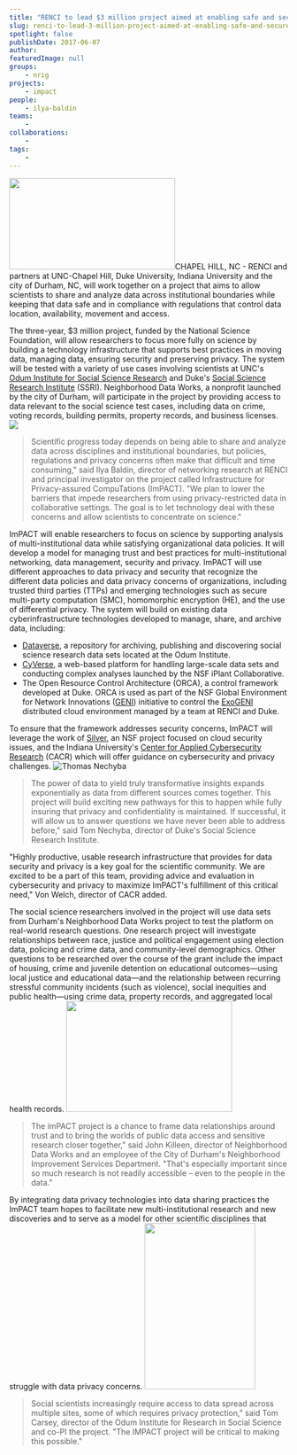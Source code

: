 ```yaml
---
title: "RENCI to lead $3 million project aimed at enabling safe and secure data sharing"
slug: renci-to-lead-3-million-project-aimed-at-enabling-safe-and-secure-data-sharing
spotlight: false
publishDate: 2017-06-07
author: 
featuredImage: null
groups:
    - nrig
projects:
    - impact
people:
    - ilya-baldin
teams: 
    - 
collaborations:
    - 
tags:
    - 
---
```

<img class="size-medium wp-image-16476 alignleft" src="https://renci.org/wp-content/uploads/2017/06/SSRI-image-1-300x165.jpg" alt="" width="300" height="165" />CHAPEL HILL, NC - RENCI and partners at UNC-Chapel Hill, Duke University, Indiana University and the city of Durham, NC, will work together on a project that aims to allow scientists to share and analyze data across institutional boundaries while keeping that data safe and in compliance with regulations that control data location, availability, movement and access.

The three-year, $3 million project, funded by the National Science Foundation, will allow researchers to focus more fully on science by building a technology infrastructure that supports best practices in moving data, managing data, ensuring security and preserving privacy. The system will be tested with a variety of use cases involving scientists at UNC's <a href="http://odum.unc.edu/">Odum Institute for Social Science Research</a> and Duke's <a href="https://ssri.duke.edu/">Social Science Research Institute</a> (SSRI). Neighborhood Data Works, a nonprofit launched by the city of Durham, will participate in the project by providing access to data relevant to the social science test cases, including data on crime, voting records, building permits, property records, and business licenses.
<img class="size-full alignright" src="https://renci.org/wp-content/uploads/2008/09/ilia-baldine-b.jpg" /><blockquote>Scientific progress today depends on being able to share and analyze data across disciplines and institutional boundaries, but policies, regulations and privacy concerns often make that difficult and time consuming," said Ilya Baldin, director of networking research at RENCI and principal investigator on the project called Infrastructure for Privacy-assured CompuTations (ImPACT). "We plan to lower the barriers that impede researchers from using privacy-restricted data in collaborative settings. The goal is to let technology deal with these concerns and allow scientists to concentrate on science."</blockquote>
ImPACT will enable researchers to focus on science by supporting analysis of multi-institutional data while satisfying organizational data policies. It will develop a model for managing trust and best practices for multi-institutional networking, data management, security and privacy. ImPACT will use different approaches to data privacy and security that recognize the different data policies and data privacy concerns of organizations, including trusted third parties (TTPs) and emerging technologies such as secure multi-party computation (SMC), homomorphic encryption (HE), and the use of differential privacy.
The system will build on existing data cyberinfrastructure technologies developed to manage, share, and archive data, including:
<ul>
 	<li><a href="https://dataverse.unc.edu/dataverse/unc">Dataverse</a>, a repository for archiving, publishing and discovering social science research data sets located at the Odum Institute.</li>
 	<li><a href="http://www.cyverse.org/">CyVerse</a>, a web-based platform for handling large-scale data sets and conducting complex analyses launched by the NSF iPlant Collaborative.</li>
 	<li>The Open Resource Control Architecture (ORCA), a control framework developed at Duke. ORCA is used as part of the NSF Global Environment for Network Innovations (<a href="http://www.geni.net/">GENI</a>) initiative to control the <a href="http://www.exogeni.net/">ExoGENI</a> distributed cloud environment managed by a team at RENCI and Duke.</li>
</ul>
To ensure that the framework addresses security concerns, ImPACT will leverage the work of <a href="http://silver.web.unc.edu/">Silver</a>, an NSF project focused on cloud security issues, and the Indiana University's <a href="https://cacr.iu.edu/">Center for Applied Cybersecurity Research</a> (CACR) which will offer guidance on cybersecurity and privacy challenges.
<img class="size-full alignright" src="https://renci.org/wp-content/uploads/2017/06/ThomasNechyba.jpeg" alt="Thomas Nechyba" /><blockquote>The power of data to yield truly transformative insights expands exponentially as data from different sources comes together. This project will build exciting new pathways for this to happen while fully insuring that privacy and confidentiality is maintained. If successful, it will allow us to answer questions we have never been able to address before," said Tom Nechyba, director of Duke's Social Science Research Institute.</blockquote>
"Highly productive, usable research infrastructure that provides for data security and privacy is a key goal for the scientific community. We are excited to be a part of this team, providing advice and evaluation in cybersecurity and privacy to maximize ImPACT's fulfillment of this critical need," Von Welch, director of CACR added.

The social science researchers involved in the project will use data sets from Durham's Neighborhood Data Works project to test the platform on real-world research questions. One research project will investigate relationships between race, justice and political engagement using election data, policing and crime data, and community-level demographics. Other questions to be researched over the course of the grant include the impact of housing, crime and juvenile detention on educational outcomes—using local justice and educational data—and the relationship between recurring stressful community incidents (such as violence), social inequities and public health—using crime data, property records, and aggregated local health records.
<img class="size-medium wp-image-16477 alignright" src="https://renci.org/wp-content/uploads/2017/06/killeen-300x200.jpg" alt="" width="300" height="200" /><blockquote>The imPACT project is a chance to frame data relationships around trust and to bring the worlds of public data access and sensitive research closer together," said John Killeen, director of Neighborhood Data Works and an employee of the City of Durham's Neighborhood Improvement Services Department. "That's especially important since so much research is not readily accessible – even to the people in the data."</blockquote>
By integrating data privacy technologies into data sharing practices the ImPACT team hopes to facilitate new multi-institutional research and new discoveries and to serve as a model for other scientific disciplines that struggle with data privacy concerns.
<img class="size-medium wp-image-16478 alignright" src="https://renci.org/wp-content/uploads/2017/06/Tom-copy.jpg" alt="" width="200" height="300" /><blockquote>Social scientists increasingly require access to data spread across multiple sites, some of which requires privacy protection," said Tom Carsey, director of the Odum Institute for Research in Social Science and co-PI the project. "The IMPACT project will be critical to making this possible."</blockquote>
